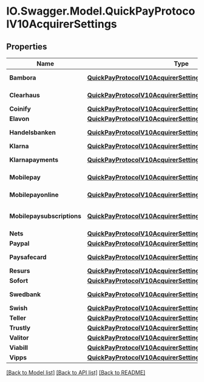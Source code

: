 # IO.Swagger.Model.QuickPayProtocolV10AcquirerSettings
## Properties

Name | Type | Description | Notes
------------ | ------------- | ------------- | -------------
**Bambora** | [**QuickPayProtocolV10AcquirerSettingsBambora**](QuickPayProtocolV10AcquirerSettingsBambora.md) | Bambora settings | [optional] 
**Clearhaus** | [**QuickPayProtocolV10AcquirerSettingsClearhaus**](QuickPayProtocolV10AcquirerSettingsClearhaus.md) | Clearhaus settings | [optional] 
**Coinify** | [**QuickPayProtocolV10AcquirerSettingsCoinify**](QuickPayProtocolV10AcquirerSettingsCoinify.md) | Coinify settings | [optional] 
**Elavon** | [**QuickPayProtocolV10AcquirerSettingsElavon**](QuickPayProtocolV10AcquirerSettingsElavon.md) | Elavon settings | [optional] 
**Handelsbanken** | [**QuickPayProtocolV10AcquirerSettingsHandelsbanken**](QuickPayProtocolV10AcquirerSettingsHandelsbanken.md) | Handelsbanken settings | [optional] 
**Klarna** | [**QuickPayProtocolV10AcquirerSettingsKlarna**](QuickPayProtocolV10AcquirerSettingsKlarna.md) | Klarna settings | [optional] 
**Klarnapayments** | [**QuickPayProtocolV10AcquirerSettingsKlarnaPayments**](QuickPayProtocolV10AcquirerSettingsKlarnaPayments.md) | KlarnaPayments settings | [optional] 
**Mobilepay** | [**QuickPayProtocolV10AcquirerSettingsMobilePay**](QuickPayProtocolV10AcquirerSettingsMobilePay.md) | MobilePay settings | [optional] 
**Mobilepayonline** | [**QuickPayProtocolV10AcquirerSettingsMobilePayOnline**](QuickPayProtocolV10AcquirerSettingsMobilePayOnline.md) | MobilePayOnline settings | [optional] 
**Mobilepaysubscriptions** | [**QuickPayProtocolV10AcquirerSettingsMobilePaySubscriptions**](QuickPayProtocolV10AcquirerSettingsMobilePaySubscriptions.md) | MobilePay Subscription settings | [optional] 
**Nets** | [**QuickPayProtocolV10AcquirerSettingsNets**](QuickPayProtocolV10AcquirerSettingsNets.md) | Nets settings | [optional] 
**Paypal** | [**QuickPayProtocolV10AcquirerSettingsPayPal**](QuickPayProtocolV10AcquirerSettingsPayPal.md) | PayPal settings | [optional] 
**Paysafecard** | [**QuickPayProtocolV10AcquirerSettingsPaysafecard**](QuickPayProtocolV10AcquirerSettingsPaysafecard.md) | Paysafecard settings | [optional] 
**Resurs** | [**QuickPayProtocolV10AcquirerSettingsResurs**](QuickPayProtocolV10AcquirerSettingsResurs.md) | Resurs settings | [optional] 
**Sofort** | [**QuickPayProtocolV10AcquirerSettingsSofort**](QuickPayProtocolV10AcquirerSettingsSofort.md) | Sofort settings | [optional] 
**Swedbank** | [**QuickPayProtocolV10AcquirerSettingsSwedbank**](QuickPayProtocolV10AcquirerSettingsSwedbank.md) | Swedbank settings | [optional] 
**Swish** | [**QuickPayProtocolV10AcquirerSettingsSwish**](QuickPayProtocolV10AcquirerSettingsSwish.md) | Swish settings | [optional] 
**Teller** | [**QuickPayProtocolV10AcquirerSettingsTeller**](QuickPayProtocolV10AcquirerSettingsTeller.md) | Teller settings | [optional] 
**Trustly** | [**QuickPayProtocolV10AcquirerSettingsTrustly**](QuickPayProtocolV10AcquirerSettingsTrustly.md) | Trustly settings | [optional] 
**Valitor** | [**QuickPayProtocolV10AcquirerSettingsValitor**](QuickPayProtocolV10AcquirerSettingsValitor.md) | Valitor settings | [optional] 
**Viabill** | [**QuickPayProtocolV10AcquirerSettingsViaBill**](QuickPayProtocolV10AcquirerSettingsViaBill.md) | ViaBill settings | [optional] 
**Vipps** | [**QuickPayProtocolV10AcquirerSettingsVipps**](QuickPayProtocolV10AcquirerSettingsVipps.md) | Vipps settings | [optional] 

[[Back to Model list]](../README.md#documentation-for-models) [[Back to API list]](../README.md#documentation-for-api-endpoints) [[Back to README]](../README.md)

